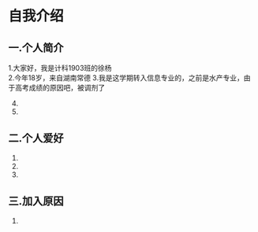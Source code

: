 # 自我介绍
## 一.个人简介
1.大家好，我是计科1903班的徐杨   
2.今年18岁，来自湖南常德 
3.我是这学期转入信息专业的，之前是水产专业，由于高考成绩的原因吧，被调剂了

4.
5.
## 二.个人爱好
1.
2.
3.
## 三.加入原因
1.
